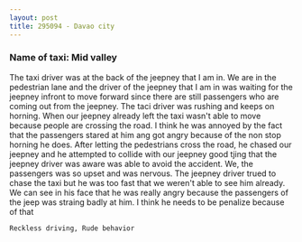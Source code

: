 ```yaml
---
layout: post
title: 295094 - Davao city
---
```


### Name of taxi: Mid valley

The taxi driver was at the back of the jeepney that I am in. We are in the pedestrian lane and the driver of the jeepney that I am in was waiting for the jeepney infront to move forward since there are still passengers who are coming out from the jeepney. The taci driver was rushing and keeps on horning. When our jeepney already left the taxi wasn't able to move because people are crossing the road. I think he was annoyed by the fact that the passengers stared at him ang got angry because of the non stop horning he does. After letting the pedestrians cross the road, he chased our jeepney and he attempted to collide with our jeepney good tjing that the jeepney driver was aware was able to avoid the accident. We, the passengers was so upset and was nervous. The jeepney driver trued to chase the taxi but he was too fast that we weren't able to see him already. We can see in his face that he was really angry because the passengers of the jeep was straing badly at him. I think he needs to be penalize because of that

```Reckless driving, Rude behavior```
